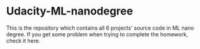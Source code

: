 # Udacity-ML-nanodegree
This is the repository which contains all 6 projects' source code in ML nano degree. If you get some problem when trying to complete the homework, check it here. 
